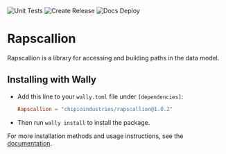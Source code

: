 ![Unit Tests](https://github.com/chipioindustries/rapscallion/actions/workflows/ci.yml/badge.svg)
![Create Release](https://github.com/chipioindustries/rapscallion/actions/workflows/release.yml/badge.svg)
![Docs Deploy](https://github.com/chipioindustries/rapscallion/actions/workflows/docs-deploy.yml/badge.svg)

# Rapscallion

Rapscallion is a library for accessing and building paths in the data model. 

## Installing with Wally

* Add this line to your `wally.toml` file under `[dependencies]`:

	```toml
	Rapscallion = "chipioindustries/rapscallion@1.0.2"
	```

* Then run `wally install` to install the package.

For more installation methods and usage instructions, see the [documentation](https://chipioindustries.github.io/rapscallion).
